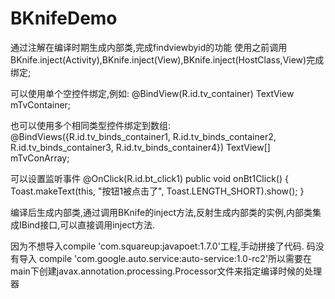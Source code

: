 # BKnifeDemo
通过注解在编译时期生成内部类,完成findviewbyid的功能
使用之前调用 BKnife.inject(Activity),BKnife.inject(View),BKnife.inject(HostClass,View)完成绑定;

可以使用单个空控件绑定,例如:
@BindView(R.id.tv_container)
    TextView mTvContainer;
    
也可以使用多个相同类型控件绑定到数组:
@BindViews({R.id.tv_binds_container1, R.id.tv_binds_container2, R.id.tv_binds_container3, R.id.tv_binds_container4})
    TextView[] mTvConArray;
    
可以设置监听事件
 @OnClick(R.id.bt_click1)
    public void onBt1Click() {
      Toast.makeText(this, "按钮1被点击了", Toast.LENGTH_SHORT).show();
  }
  
编译后生成内部类,通过调用BKnife的inject方法,反射生成内部类的实例,内部类集成IBind接口,可以直接调用inject方法.

因为不想导入compile 'com.squareup:javapoet:1.7.0'工程,手动拼接了代码.
码没有导入 compile 'com.google.auto.service:auto-service:1.0-rc2'所以需要在main下创建javax.annotation.processing.Processor文件来指定编译时候的处理器
